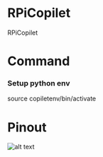 # RPiCopilet
RPiCopilet

# Command
### Setup python env 
source copiletenv/bin/activate

# Pinout
![alt text](https://miro.medium.com/v2/resize:fit:1400/1*A2gpUDLyOx903dVUStHFTA.jpeg)